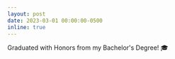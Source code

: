 ```yaml
---
layout: post
date: 2023-03-01 00:00:00-0500
inline: true
---
```


Graduated with Honors from my Bachelor's Degree! 🎓
